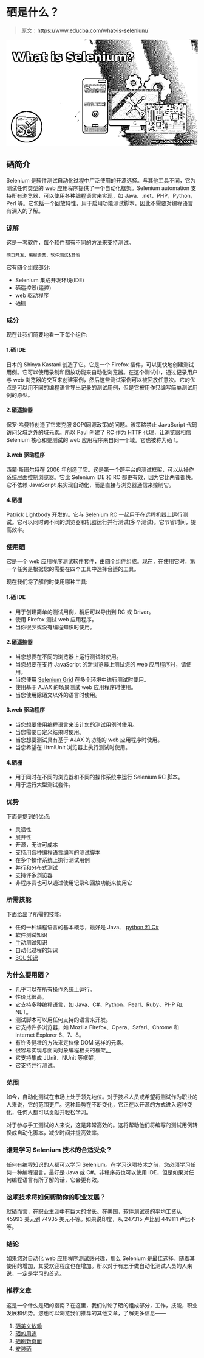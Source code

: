 # 硒是什么？

> 原文：<https://www.educba.com/what-is-selenium/>

![What-is-Selenium](img/44e1f9b82f16a2d35c08cd7d701a1333.png)



## 硒简介

Selenium 是软件测试自动化过程中广泛使用的开源选择。与其他工具不同，它为测试任何类型的 web 应用程序提供了一个自动化框架。Selenium automation 支持所有浏览器，可以使用各种编程语言来实现，如 Java、.net，PHP，Python，Perl 等。它包括一个回放特性，用于启用功能测试脚本，因此不需要对编程语言有深入的了解。

### 谅解

这是一套软件，每个软件都有不同的方法来支持测试。

<small>网页开发、编程语言、软件测试&其他</small>

它有四个组成部分:

*   Selenium 集成开发环境(IDE)
*   硒遥控器(遥控)
*   web 驱动程序
*   硒栅

### 成分

现在让我们简要地看一下每个组件:

#### 1.硒 IDE

日本的 Shinya Kastani 创造了它。它是一个 Firefox 插件，可以更快地创建测试用例。它可以使用录制和回放功能来自动化浏览器。在这个测试中，通过记录用户与 web 浏览器的交互来创建案例，然后这些测试案例可以被回放任意次。它的优点是可以用不同的编程语言导出记录的测试用例，但是它被用作只编写简单测试用例的原型。

#### 2.硒遥控器

保罗·哈曼特创造了它来克服 SOP(同源政策)的问题。该策略禁止 JavaScript 代码访问父域之外的域元素。所以 Paul 创建了 RC 作为 HTTP 代理，让浏览器相信 Selenium 核心和要测试的 web 应用程序来自同一个域。它也被称为硒 1。

#### 3.web 驱动程序

西蒙·斯图尔特在 2006 年创造了它。这是第一个跨平台的测试框架，可以从操作系统层面控制浏览器。它比 Selenium IDE 和 RC 都更有效，因为它比两者都快。它不依赖 JavaScript 来实现自动化，而是直接与浏览器通信来控制它。

#### 4.硒栅

Patrick Lightbody 开发的。它与 Selenium RC 一起用于在远程机器上运行测试。它可以同时跨不同的浏览器和机器运行并行测试(多个测试)。它节省时间，提高效率。

### 使用硒

它是一个 web 应用程序测试软件套件，由四个组件组成。现在，在使用它时，第一个任务是根据您的需要在四个工具中选择合适的工具。

现在我们将了解何时使用哪种工具:

#### 1.硒 IDE

*   用于创建简单的测试用例，稍后可以导出到 RC 或 Driver。
*   使用 Firefox 测试 web 应用程序。
*   当你很少或没有编程知识时使用。

#### 2.硒遥控器

*   当您想要在不同的浏览器上运行测试时使用。
*   当您想要在支持 JavaScript 的新浏览器上测试您的 web 应用程序时，请使用。
*   当您使用 [Selenium Grid](https://www.educba.com/selenium-grid/) 在多个环境中进行测试时使用。
*   使用基于 AJAX 的场景测试 web 应用程序时使用。
*   当您使用除硒文以外的语言时使用。

#### 3.web 驱动程序

*   当您想要使用编程语言来设计您的测试用例时使用。
*   当您需要自定义结果时使用。
*   当您想要测试具有基于 AJAX 的功能的 web 应用程序时使用。
*   当您希望在 HtmlUnit 浏览器上执行测试时使用。

#### 4.硒栅

*   用于同时在不同的浏览器和不同的操作系统中运行 Selenium RC 脚本。
*   用于运行大型测试套件。

### 优势

下面是提到的优点:

*   灵活性
*   展开性
*   开源，无许可成本
*   支持用各种编程语言编写的测试脚本
*   在多个操作系统上执行测试用例
*   并行和分布式测试
*   支持许多浏览器
*   非程序员也可以通过使用记录和回放功能来使用它

### 所需技能

下面给出了所需的技能:

*   任何一种编程语言的基本概念，最好是 Java、 [python 和 C#](https://www.educba.com/python-vs-c-sharp/)
*   软件测试知识
*   [手动测试知识](https://www.educba.com/manual-testing/)
*   自动化过程的知识
*   [SQL 知识](https://www.educba.com/what-is-sql/)

### 为什么要用硒？

*   几乎可以在所有操作系统上运行。
*   性价比很高。
*   它支持多种编程语言，如 Java、C#、Python、Pearl、Ruby、PHP 和. NET。
*   测试脚本可以用任何支持的语言来开发。
*   它支持许多浏览器，如 Mozilla Firefox、Opera、Safari、Chrome 和 Internet Explorer 6、7、8。
*   有许多健壮的方法来定位像 DOM 这样的元素。
*   很容易实现与面向对象编程相关的框架[。](https://www.educba.com/object-oriented-programming-in-java/)
*   它支持集成 JUnit、NUnit 等框架。
*   它支持并行测试。

### 范围

如今，自动化测试在市场上处于领先地位。对于技术人员或希望将测试作为职业的人来说，它的范围更广。这种趋势在不断变化，它正在以开源的方式进入这种变化，任何人都可以贡献并轻松学习。

对于参与手工测试的人来说，这是非常高效的。这将帮助他们将编写的测试用例转换成自动化脚本，减少时间并提高效率。

### 谁是学习 Selenium 技术的合适受众？

任何有编程知识的人都可以学习 Selenium。在学习这项技术之前，您必须学习任何一种编程语言，最好是 Java 或 C#。非程序员也可以使用 IDE，但是如果对任何编程语言有所了解的话，它会更有效。

### 这项技术将如何帮助你的职业发展？

就硒而言，在职业生涯中有巨大的增长。在美国，软件测试员的平均工资从 45993 美元到 74935 美元不等。如果说印度，从 247315 卢比到 449111 卢比不等。

### 结论

如果您对自动化 web 应用程序测试感兴趣，那么 Selenium 是最佳选择。随着其使用的增加，其受欢迎程度也在增加。所以对于有志于做自动化测试人员的人来说，一定是学习的首选。

### 推荐文章

这是一个什么是硒的指南？在这里，我们讨论了硒的组成部分，工作，技能，职业发展和优势。您也可以浏览我们推荐的其他文章，了解更多信息——

1.  [硒美文依赖](https://www.educba.com/selenium-maven-dependency/)
2.  [硒的用途](https://www.educba.com/uses-of-selenium/)
3.  [硒刷新页面](https://www.educba.com/selenium-refresh-page/)
4.  [安装硒](https://www.educba.com/install-selenium/)





